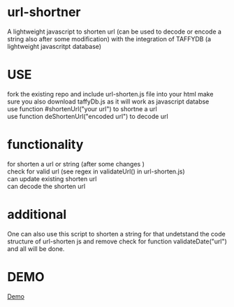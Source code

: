 # url-shortner
 A lightweight javascript to shorten url (can be used to decode or encode a string also after some modification) with the integration of TAFFYDB (a lightweight javascritpt database)

# USE
 fork the existing repo and include url-shorten.js file into your html make sure you also download taffyDb.js as it will work as     javascript databse <br />
 use function #shortenUrl("your url") to shortne a url <br />
 use function deShortenUrl("encoded url") to decode url

# functionality
 for shorten a url or string (after some changes ) <br />
 check for valid url (see regex in validateUrl() in url-shorten.js) <br />
 can update existing shorten url <br />
 can decode the shorten url <br />
 
# additional 

One can also use this script to shorten a string for that undetstand the code structure of url-shorten js and remove check for  function validateDate("url") and all will be done.

# DEMO
<a href="http://url-shorten.bitballoon.com/" target="_blank">Demo</a>
